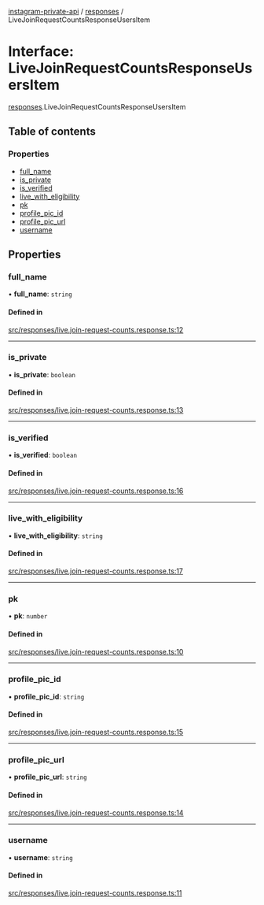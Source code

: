 [instagram-private-api](../../README.md) / [responses](../../modules/responses.md) / LiveJoinRequestCountsResponseUsersItem

# Interface: LiveJoinRequestCountsResponseUsersItem

[responses](../../modules/responses.md).LiveJoinRequestCountsResponseUsersItem

## Table of contents

### Properties

- [full\_name](LiveJoinRequestCountsResponseUsersItem.md#full_name)
- [is\_private](LiveJoinRequestCountsResponseUsersItem.md#is_private)
- [is\_verified](LiveJoinRequestCountsResponseUsersItem.md#is_verified)
- [live\_with\_eligibility](LiveJoinRequestCountsResponseUsersItem.md#live_with_eligibility)
- [pk](LiveJoinRequestCountsResponseUsersItem.md#pk)
- [profile\_pic\_id](LiveJoinRequestCountsResponseUsersItem.md#profile_pic_id)
- [profile\_pic\_url](LiveJoinRequestCountsResponseUsersItem.md#profile_pic_url)
- [username](LiveJoinRequestCountsResponseUsersItem.md#username)

## Properties

### full\_name

• **full\_name**: `string`

#### Defined in

[src/responses/live.join-request-counts.response.ts:12](https://github.com/Nerixyz/instagram-private-api/blob/4971f34/src/responses/live.join-request-counts.response.ts#L12)

___

### is\_private

• **is\_private**: `boolean`

#### Defined in

[src/responses/live.join-request-counts.response.ts:13](https://github.com/Nerixyz/instagram-private-api/blob/4971f34/src/responses/live.join-request-counts.response.ts#L13)

___

### is\_verified

• **is\_verified**: `boolean`

#### Defined in

[src/responses/live.join-request-counts.response.ts:16](https://github.com/Nerixyz/instagram-private-api/blob/4971f34/src/responses/live.join-request-counts.response.ts#L16)

___

### live\_with\_eligibility

• **live\_with\_eligibility**: `string`

#### Defined in

[src/responses/live.join-request-counts.response.ts:17](https://github.com/Nerixyz/instagram-private-api/blob/4971f34/src/responses/live.join-request-counts.response.ts#L17)

___

### pk

• **pk**: `number`

#### Defined in

[src/responses/live.join-request-counts.response.ts:10](https://github.com/Nerixyz/instagram-private-api/blob/4971f34/src/responses/live.join-request-counts.response.ts#L10)

___

### profile\_pic\_id

• **profile\_pic\_id**: `string`

#### Defined in

[src/responses/live.join-request-counts.response.ts:15](https://github.com/Nerixyz/instagram-private-api/blob/4971f34/src/responses/live.join-request-counts.response.ts#L15)

___

### profile\_pic\_url

• **profile\_pic\_url**: `string`

#### Defined in

[src/responses/live.join-request-counts.response.ts:14](https://github.com/Nerixyz/instagram-private-api/blob/4971f34/src/responses/live.join-request-counts.response.ts#L14)

___

### username

• **username**: `string`

#### Defined in

[src/responses/live.join-request-counts.response.ts:11](https://github.com/Nerixyz/instagram-private-api/blob/4971f34/src/responses/live.join-request-counts.response.ts#L11)
